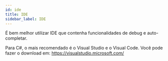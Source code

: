 ```yaml
---
id: ide
title: IDE
sidebar_label: IDE
---
```


É bem melhor utilizar IDE que contenha funcionalidades de debug e auto-completar.

Para C#, o mais recomendado é o Visual Studio e o Visual Code. Você pode fazer o download em: https://visualstudio.microsoft.com/